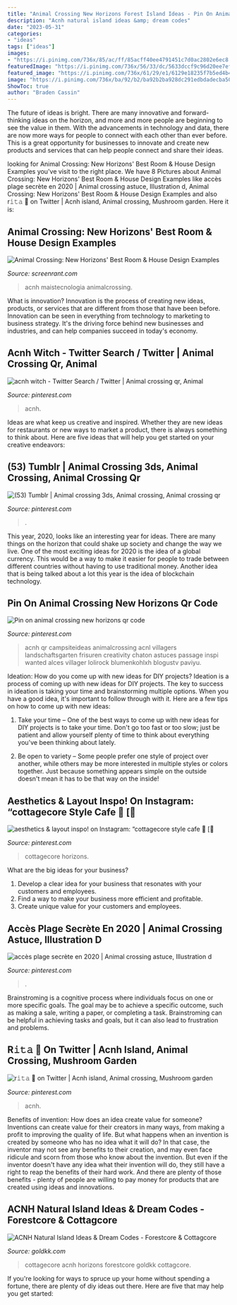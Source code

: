 ```yaml
---
title: "Animal Crossing New Horizons Forest Island Ideas - Pin On Animal Crossing New Horizons Qr Code"
description: "Acnh natural island ideas &amp; dream codes"
date: "2023-05-31"
categories:
- "ideas"
tags: ["ideas"]
images:
- "https://i.pinimg.com/736x/85/ac/ff/85acff40ee4791451c7d0ac2802e6ec8.jpg"
featuredImage: "https://i.pinimg.com/736x/56/33/dc/5633dccf9c96d20ee7efc6bc5b23b695.jpg"
featured_image: "https://i.pinimg.com/736x/61/29/e1/6129e18235f7b5ed4b47884c53a059cc.jpg"
image: "https://i.pinimg.com/736x/ba/92/b2/ba92b2ba928dc291edbdadecba5074f1.jpg"
ShowToc: true
author: "Braden Cassin"
---
```



The future of ideas is bright. There are many innovative and forward-thinking ideas on the horizon, and more and more people are beginning to see the value in them. With the advancements in technology and data, there are now more ways for people to connect with each other than ever before. This is a great opportunity for businesses to innovate and create new products and services that can help people connect and share their ideas.

	

		
looking for Animal Crossing: New Horizons&#039; Best Room &amp; House Design Examples you've visit to the right place. We have 8 Pictures about Animal Crossing: New Horizons&#039; Best Room &amp; House Design Examples like accès plage secrète en 2020 | Animal crossing astuce, Illustration d, Animal Crossing: New Horizons&#039; Best Room &amp; House Design Examples and also r𝚒𝚝𝚊 🌼 on Twitter | Acnh island, Animal crossing, Mushroom garden. Here it is:
		
    
## Animal Crossing: New Horizons&#039; Best Room &amp; House Design Examples

<img loading=lazy src="https://static0.srcdn.com/wordpress/wp-content/uploads/2020/04/Animal-Crossing-New-Horizons-Best-Room-House-Design-Examples.jpg" onerror="this.onerror=null;this.src='https://tse1.mm.bing.net/th?id=OIP.ueXb1HHBMSzwIPViqeuSOwHaDt&amp;pid=15.1';" alt="Animal Crossing: New Horizons&#039; Best Room &amp; House Design Examples">

_Source: screenrant.com_

>acnh maistecnologia animalcrossing. 

	

What is innovation?
Innovation is the process of creating new ideas, products, or services that are different from those that have been before. Innovation can be seen in everything from technology to marketing to business strategy. It's the driving force behind new businesses and industries, and can help companies succeed in today's economy.

    
## Acnh Witch - Twitter Search / Twitter | Animal Crossing Qr, Animal

<img loading=lazy src="https://i.pinimg.com/736x/b8/0f/37/b80f37e44c45e768cf057a75454bdd2e.jpg" onerror="this.onerror=null;this.src='https://tse4.mm.bing.net/th?id=OIP.Irl_zUXeHXg1Fgxra5CXrAHaEK&amp;pid=15.1';" alt="acnh witch - Twitter Search / Twitter | Animal crossing qr, Animal">

_Source: pinterest.com_

>acnh. 

	

Ideas are what keep us creative and inspired. Whether they are new ideas for restaurants or new ways to market a product, there is always something to think about. Here are five ideas that will help you get started on your creative endeavors: 

    
## (53) Tumblr | Animal Crossing 3ds, Animal Crossing, Animal Crossing Qr

<img loading=lazy src="https://i.pinimg.com/736x/61/29/e1/6129e18235f7b5ed4b47884c53a059cc.jpg" onerror="this.onerror=null;this.src='https://tse3.mm.bing.net/th?id=OIP.kWccP_w0cPH_P8OlSwLU2wHaEK&amp;pid=15.1';" alt="(53) Tumblr | Animal crossing 3ds, Animal crossing, Animal crossing qr">

_Source: pinterest.com_

>. 

	

This year, 2020, looks like an interesting year for ideas. There are many things on the horizon that could shake up society and change the way we live. One of the most exciting ideas for 2020 is the idea of a global currency. This would be a way to make it easier for people to trade between different countries without having to use traditional money. Another idea that is being talked about a lot this year is the idea of blockchain technology.

    
## Pin On Animal Crossing New Horizons Qr Code

<img loading=lazy src="https://i.pinimg.com/736x/56/33/dc/5633dccf9c96d20ee7efc6bc5b23b695.jpg" onerror="this.onerror=null;this.src='https://tse4.mm.bing.net/th?id=OIP.6ruHD8-GgyPiVx-TvBfmcwHaHc&amp;pid=15.1';" alt="Pin on animal crossing new horizons qr code">

_Source: pinterest.com_

>acnh qr campsiteideas animalcrossing acnl villagers landschaftsgarten frisuren creativity chaton astuces passage inspi wanted alces villager lolirock blumenkohlxh blogustv paviyu. 

	

Ideation: How do you come up with new ideas for DIY projects?
Ideation is a process of coming up with new ideas for DIY projects. The key to success in ideation is taking your time and brainstorming multiple options. When you have a good idea, it's important to follow through with it. Here are a few tips on how to come up with new ideas:
1. Take your time – One of the best ways to come up with new ideas for DIY projects is to take your time. Don't go too fast or too slow; just be patient and allow yourself plenty of time to think about everything you've been thinking about lately.

2. Be open to variety – Some people prefer one style of project over another, while others may be more interested in multiple styles or colors together. Just because something appears simple on the outside doesn't mean it has to be that way on the inside!


    
## Aesthetics &amp; Layout Inspo! On Instagram: “cottagecore Style Cafe 🍂 [🌻

<img loading=lazy src="https://i.pinimg.com/736x/85/ac/ff/85acff40ee4791451c7d0ac2802e6ec8.jpg" onerror="this.onerror=null;this.src='https://tse2.mm.bing.net/th?id=OIP.uo9TqVkKO8o-guA-wUCjHQHaEE&amp;pid=15.1';" alt="aesthetics &amp; layout inspo! on Instagram: “cottagecore style cafe 🍂 [🌻">

_Source: pinterest.com_

>cottagecore horizons. 

	

What are the big ideas for your business?
1. Develop a clear idea for your business that resonates with your customers and employees.
2. Find a way to make your business more efficient and profitable.
3. Create unique value for your customers and employees.

    
## Accès Plage Secrète En 2020 | Animal Crossing Astuce, Illustration D

<img loading=lazy src="https://i.pinimg.com/736x/ba/92/b2/ba92b2ba928dc291edbdadecba5074f1.jpg" onerror="this.onerror=null;this.src='https://tse1.mm.bing.net/th?id=OIP.MNkuU6F-J76i0V83YdbpeQHaEJ&amp;pid=15.1';" alt="accès plage secrète en 2020 | Animal crossing astuce, Illustration d">

_Source: pinterest.com_

>. 

	

Brainstroming is a cognitive process where individuals focus on one or more specific goals. The goal may be to achieve a specific outcome, such as making a sale, writing a paper, or completing a task. Brainstroming can be helpful in achieving tasks and goals, but it can also lead to frustration and problems.

    
## R𝚒𝚝𝚊 🌼 On Twitter | Acnh Island, Animal Crossing, Mushroom Garden

<img loading=lazy src="https://i.pinimg.com/736x/d3/c2/65/d3c2655d1a08a4f9144ecd3f48e87a2e.jpg" onerror="this.onerror=null;this.src='https://tse1.mm.bing.net/th?id=OIP.Zk8LCCsLozb22xhxRvGYxwHaEK&amp;pid=15.1';" alt="r𝚒𝚝𝚊 🌼 on Twitter | Acnh island, Animal crossing, Mushroom garden">

_Source: pinterest.com_

>acnh. 

	

Benefits of invention: How does an idea create value for someone?
Inventions can create value for their creators in many ways, from making a profit to improving the quality of life. But what happens when an invention is created by someone who has no idea what it will do? In that case, the inventor may not see any benefits to their creation, and may even face ridicule and scorn from those who know about the invention. But even if the inventor doesn't have any idea what their invention will do, they still have a right to reap the benefits of their hard work. And there are plenty of those benefits - plenty of people are willing to pay money for products that are created using ideas and innovations.

    
## ACNH Natural Island Ideas &amp; Dream Codes - Forestcore &amp; Cottagcore

<img loading=lazy src="https://www.goldkk.com/upload/20210113/6374613919567078138146401.jpg" onerror="this.onerror=null;this.src='https://tse4.mm.bing.net/th?id=OIP.c-S-V5xV2nzXQHRQzv5UqgHaEK&amp;pid=15.1';" alt="ACNH Natural Island Ideas &amp; Dream Codes - Forestcore &amp; Cottagcore">

_Source: goldkk.com_

>cottagecore acnh horizons forestcore goldkk cottagcore. 

	

If you're looking for ways to spruce up your home without spending a fortune, there are plenty of diy ideas out there. Here are five that may help you get started: 

